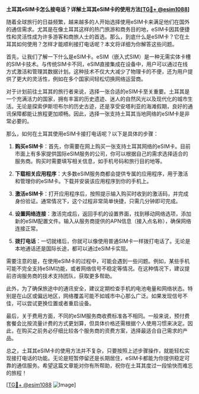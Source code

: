**土耳其eSIM卡怎么接电话？详解土耳其eSIM卡的使用方法[[TG💪+ @esim1088](https://t.me/s/esim1088)]**

随着全球旅行的日益频繁，越来越多的人开始选择使用eSIM卡来满足他们在国外的通信需求。尤其是在像土耳其这样的热门旅游和商务目的地，eSIM卡因其便捷性和灵活性成为许多游客和商旅人士的首选。那么，到底什么是eSIM卡？它在土耳其如何使用？怎样才能顺利接打电话呢？本文将详细为你解答这些问题。

首先，让我们了解一下什么是eSIM卡。eSIM（嵌入式SIM）是一种无需实体卡槽的SIM卡技术。与传统SIM卡不同，eSIM直接集成在设备中，用户可以通过在线方式激活和管理其数据计划。这种技术不仅大大减少了物理卡的不便，还为用户提供了更大的灵活性，例如在多个国家间轻松切换网络运营商。

对于计划前往土耳其的旅行者来说，选择一张合适的eSIM卡至关重要。土耳其是一个充满活力的国家，拥有丰富的历史遗迹、迷人的自然风光以及现代化的城市生活。无论是探索伊斯坦布尔的历史古迹，还是享受安塔利亚的海滩假期，良好的通讯保障都能让旅程更加顺畅。因此，选择一张支持土耳其当地网络的eSIM卡是非常必要的。

那么，如何在土耳其使用eSIM卡接打电话呢？以下是具体的步骤：

1. **购买eSIM卡**：首先，你需要在网上购买一张支持土耳其网络的eSIM卡。目前市面上有多家提供国际eSIM服务的公司，你可以根据自己的需求选择适合的服务商。购买时需要填写相关信息，如手机号码和旅行目的地等。

2. **下载相关应用程序**：大多数eSIM服务商都会提供专属的应用程序，用于激活和管理你的eSIM卡。下载并安装该应用程序到你的手机上。

3. **激活eSIM卡**：打开应用程序后，按照提示输入购买时收到的激活码，并完成身份验证。通常情况下，这个过程非常简单快捷，只需几分钟即可完成。

4. **设置网络连接**：激活完成后，返回手机的设置界面，找到移动网络选项，添加新的eSIM配置文件。输入从服务商提供的APN信息（接入点名称），确保网络连接正常。

5. **拨打电话**：一切就绪后，你就可以像使用普通SIM卡一样拨打电话了。无论是本地通话还是国际长途，都可以通过eSIM卡实现。

需要注意的是，在使用eSIM卡的过程中，可能会遇到一些问题。例如，某些手机可能不完全支持eSIM功能，或者网络信号不稳定等情况。在这种情况下，建议提前咨询服务商的技术支持团队，获取更多帮助。

此外，为了确保旅途中的通讯安全，建议定期检查手机的电池电量和网络状态。特别是在山区或偏远地区，网络覆盖可能不如城市中心那么广泛。如果发现信号不佳，可以尝试更换位置或者重启设备。

最后，关于费用方面，不同的eSIM服务商收费标准各不相同。一般来说，预付费套餐会比按流量计费的方式更划算，但具体价格还需根据个人使用习惯来决定。因此，在购买之前务必仔细比较各个服务商的资费方案，选择最适合自己需求的产品。

总之，土耳其eSIM卡的使用方法并不复杂，只要按照上述步骤操作，就能轻松实现接打电话的功能。无论是短暂停留还是长期居住，eSIM卡都能为你提供稳定可靠的通信服务。希望这篇文章能对你有所帮助，祝你在土耳其度过一段愉快而难忘的旅程！

[[TG💪+ @esim1088](https://t.me/s/esim1088) ![Image](https://i.postimg.cc/4NQfJmqS/Snipaste-2025-05-13-00-14-12.png)]